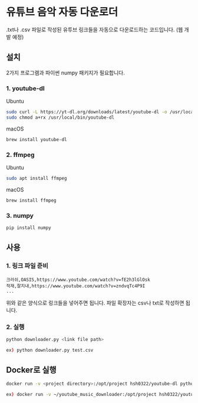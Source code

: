# 유튜브 음악 자동 다운로더

.txt나 .csv 파일로 작성된 유투브 링크들을 자동으로 다운로드하는 코드입니다. (웹 개발 예정)

## 설치

2가지 프로그램과 파이썬 numpy 패키지가 필요합니다.

### 1. youtube-dl

Ubuntu
```bash
sudo curl -L https://yt-dl.org/downloads/latest/youtube-dl -o /usr/local/bin/youtube-dl
sudo chmod a+rx /usr/local/bin/youtube-dl
```

macOS
```bash
brew install youtube-dl
```

### 2. ffmpeg

Ubuntu
```bash
sudo apt install ffmpeg
```

macOS
```bash
brew install ffmpeg
```

### 3. numpy

```bash
pip install numpy
```

## 사용

### 1. 링크 파일 준비
```csv
크러쉬,OASIS,https://www.youtube.com/watch?v=fE2h3lGlOsk
적재,잘지내,https://www.youtube.com/watch?v=zndvqTc4P9I
...
```
위와 같은 양식으로 링크들을 넣어주면 됩니다. 파일 확장자는 csv나 txt로 작성하면 됩니다.

### 2. 실행
```bash
python downloader.py <link file path>

ex) python downloader.py test.csv
```

## Docker로 실행

```bash
docker run -v <project directory>:/opt/project hsh0322/youtube-dl python downloader.py <link file path>

ex) docker run -v ~/youtube_music_downloader:/opt/project hsh0322/youtube-dl python downloader.py test.csv
```
